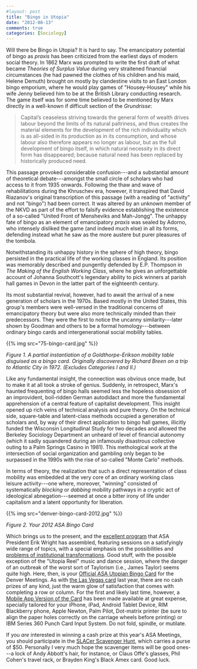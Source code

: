 ```yaml
---
#layout: post
title: "Bingo in Utopia"
date: "2012-08-13"
comments: true
categories: [Sociology]
---
```


Will there be Bingo in Utopia? It is hard to say. The emancipatory potential of bingo as *praxis* has been criticized from the earliest days of modern social theory. In 1862 Marx was prompted to write the first draft of what became *Theories of Surplus Value* during very straitened financial circumstances (he had pawned the clothes of his children and his maid, Helene Demuth) brought on mostly  by clandestine visits to an East London bingo emporium, where he would play games of "Housey-Housey" while his wife Jenny believed him to be at the British Library conducting research. The game itself was for some time believed to be mentioned by Marx directly in a well-known if difficult section of the *Grundrisse*:

> Capital’s ceaseless striving towards the general form of wealth drives labour beyond the limits of its natural paltriness, and thus creates the material elements for the development of the rich individuality which is as all-sided in its production as in its consumption, and whose labour also therefore appears no longer as labour, but as the full development of bingo itself, in which natural necessity in its direct form has disappeared; because natural need has been replaced by historically produced need. 

This passage provoked considerable confusion---and a substantial amount of theoretical debate---amongst the small circle of scholars who had access to it from 1935 onwards. Following the thaw and wave of rehabilitations during the Khruschev era, however, it transpired that David Riazanov's original transcription of this passage (with a reading of "activity" and not "bingo") had been correct. It was altered by an unknown member of the NKVD as part of the effort to falsify evidence establishing the existence of a so-called "United Front of Mensheviks and Mah-Jongg". The unhappy fate of bingo as an element of emancipatory *praxis* was sealed by Adorno, who intensely disliked the game (and indeed much else) in all its forms, defending instead what he saw as the more austere but purer pleasures of the tombola.

Notwithstanding its unhappy history in the sphere of high theory, bingo persisted in the practical life of the working classes in England. Its position was memorably described and pungently defended by E.P. Thompson in *The Making of the English Working Class*, where he gives an unforgettable account of Johanna Southcott's legendary ability to pick winners at parish hall games in Devon in the latter part of the eighteenth century. 

Its most substantial revival, however, had to await the arrival of a new generation of scholars in the 1970s. Based mostly in the United States, this group's members were well-versed in the traditional concerns of emancipatory theory but were also more technically minded than their predecessors. They were the first to notice the uncanny similarity---later shown by Goodman and others to be a formal homology---between ordinary bingo cards and intergenerational social mobility tables. 

{{% img src="75-bingo-card.jpg" %}}

*Figure 1. A partial instantiation of a Goldthorpe-Erikson mobility table disguised as a bingo card. Originally discovered by Richard Breen on a trip to Atlantic City in 1972. (Excludes Categories I and II.)* 

Like any fundamental insight, the connection was obvious once made, but to make it at all took a stroke of genius. Suddenly, in retrospect, Marx's haunted frequenting of bingo halls seemed less the hopeless obsession of an improvident, boil-ridden German autodidact and more the fundamental apprehension of a central feature of capitalist development. This insight opened up rich veins of technical analysis and pure theory. On the technical side, square-table and latent-class methods occupied a generation of scholars and, by way of their direct application to bingo hall games, illicitly funded the Wisconsin Longitudinal Study for two decades and allowed the Berkeley Sociology Department an unheard of level of financial autonomy (which it sadly squandered during an infamously disastrous collective outing to a Palm Springs Casino in 1981). This methological work at the intersection of social organization and gambling only began to be surpassed in the 1990s with the rise of so-called "Monte Carlo" methods. 

In terms of theory, the realization that such a direct representation of class mobility was  embedded at the very core of an ordinary working class leisure activity---one where, moreover, "winning" consisted of systematically *blocking* or *dabbing* mobility pathways in a cryptic act of ideological abnegation---seemed at once a bitter irony of life under capitalism and a latent opportunity for liberation. 

{{% img src="denver-bingo-card-2012.jpg" %}}

*Figure 2. Your 2012 ASA Bingo Card*

Which brings us to the present, and the [excellent program](http://www.asanet.org/am2012/programschedule.cfm) that ASA President Erik Wright has assembled, featuring sessions on a satisfyingly wide range of topics, with a special emphasis on the possibilities and [problems of institutional transformations](http://www.realutopias.com/index.php?page_id=7). Good stuff, with the possible exception of the "Utopia Reel" music and dance session, where the danger of an outbreak of the worst sort of Taylorism (i.e., James Taylor) seems quite high. Here, then, is your [Official ASA Utopian Bingo Card](denver-bingo-card-2012.png) for the Denver Meetings. As with [the Las Vegas card](https://kieranhealy.org/blog/archives/2011/08/16/vegas-bingo/) last year, there are no cash prizes of any kind, just the warm glow of satisfaction that comes with completing a row or column. For the first and likely last time, however, a [Mobile App Version of the Card](denver-bingo-card-2012.jpg) has been made available at great expense, specially tailored for your  iPhone, iPad, Android Tablet Device, RIM Blackberry phone, Apple Newton, Palm Pilot, Dot-matrix printer (be sure to align the paper holes correctly on the carriage wheels before printing) or IBM Series 360 Punch Card Input System. Do not fold, spindle, or mutilate.

If you *are* interested in winning a cash prize at this year's ASA Meetings, you should participate in the [SLACer Scavenger Hunt](http://slac.wordpress.com/2012/08/07/introducing-the-asa-scavenger-hunt/), which carries a purse of $50. Personally I very much hope the scavenger items will be good ones---a lock of Andy Abbott's hair, for instance, or Claus Offe's glasses, Phil Cohen's travel rack, or Brayden King's Black Amex card. Good luck.
